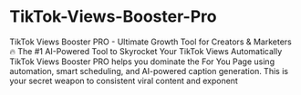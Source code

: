 # TikTok-Views-Booster-Pro
TikTok Views Booster PRO - Ultimate Growth Tool for Creators &amp; Marketers  🔥 The #1 AI-Powered Tool to Skyrocket Your TikTok Views Automatically  TikTok Views Booster PRO helps you dominate the For You Page using automation, smart scheduling, and AI-powered caption generation. This is your secret weapon to consistent viral content and exponent
